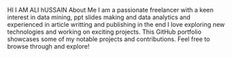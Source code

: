 HI I AM ALI hUSSAIN
About Me
I am a passionate freelancer with a keen interest in data mining, ppt slides making and data analytics and experienced in article writting and publishing in the end I love exploring new technologies and working on exciting projects. This GitHub portfolio showcases some of my notable projects and contributions. Feel free to browse through and explore!

